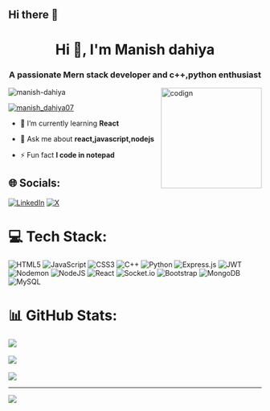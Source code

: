 ## Hi there 👋
<h1 align="center">Hi 👋, I'm Manish dahiya</h1>
<h3 align="center">A passionate Mern stack developer and c++,python enthusiast</h3>
<img align="right" alt="codign" height="200" width="200" src="https://miro.medium.com/v2/resize:fit:1280/1*MmLp2x6cMbr27HdRI9OSTg.gif">

<p align="left"> <img src="https://komarev.com/ghpvc/?username=manish-dahiya&label=Profile%20views&color=0e75b6&style=flat" alt="manish-dahiya" /> </p>

<p align="left"> <a href="https://twitter.com/manish_dahiya07" target="blank"><img src="https://img.shields.io/twitter/follow/manish_dahiya07?logo=twitter&style=for-the-badge" alt="manish_dahiya07" /></a> </p>

- 🌱 I’m currently learning **React**

- 💬 Ask me about **react,javascript,nodejs**

- ⚡ Fun fact **I  code in notepad**

## 🌐 Socials:
[![LinkedIn](https://img.shields.io/badge/LinkedIn-%230077B5.svg?logo=linkedin&logoColor=white)](https://linkedin.com/in/https://linkedin//Manish_Kumar) [![X](https://img.shields.io/badge/X-black.svg?logo=X&logoColor=white)](https://x.com/@Manish_dahiya07) 

# 💻 Tech Stack:
![HTML5](https://img.shields.io/badge/html5-%23E34F26.svg?style=for-the-badge&logo=html5&logoColor=white) ![JavaScript](https://img.shields.io/badge/javascript-%23323330.svg?style=for-the-badge&logo=javascript&logoColor=%23F7DF1E) ![CSS3](https://img.shields.io/badge/css3-%231572B6.svg?style=for-the-badge&logo=css3&logoColor=white) ![C++](https://img.shields.io/badge/c++-%2300599C.svg?style=for-the-badge&logo=c%2B%2B&logoColor=white) ![Python](https://img.shields.io/badge/python-3670A0?style=for-the-badge&logo=python&logoColor=ffdd54) ![Express.js](https://img.shields.io/badge/express.js-%23404d59.svg?style=for-the-badge&logo=express&logoColor=%2361DAFB) ![JWT](https://img.shields.io/badge/JWT-black?style=for-the-badge&logo=JSON%20web%20tokens) ![Nodemon](https://img.shields.io/badge/NODEMON-%23323330.svg?style=for-the-badge&logo=nodemon&logoColor=%BBDEAD) ![NodeJS](https://img.shields.io/badge/node.js-6DA55F?style=for-the-badge&logo=node.js&logoColor=white) ![React](https://img.shields.io/badge/react-%2320232a.svg?style=for-the-badge&logo=react&logoColor=%2361DAFB) ![Socket.io](https://img.shields.io/badge/Socket.io-black?style=for-the-badge&logo=socket.io&badgeColor=010101) ![Bootstrap](https://img.shields.io/badge/bootstrap-%238511FA.svg?style=for-the-badge&logo=bootstrap&logoColor=white) ![MongoDB](https://img.shields.io/badge/MongoDB-%234ea94b.svg?style=for-the-badge&logo=mongodb&logoColor=white) ![MySQL](https://img.shields.io/badge/mysql-4479A1.svg?style=for-the-badge&logo=mysql&logoColor=white)
# 📊 GitHub Stats:

![](https://github-readme-stats.vercel.app/api?username=Manish-dahiya&theme=dark&hide_border=false&include_all_commits=false&count_private=false)<br/><br/>
![](https://github-readme-streak-stats.herokuapp.com/?user=Manish-dahiya&theme=dark&hide_border=false)<br/><br/>
![](https://github-readme-stats.vercel.app/api/top-langs/?username=Manish-dahiya&theme=dark&hide_border=false&include_all_commits=false&count_private=false&layout=compact)

---
[![](https://visitcount.itsvg.in/api?id=Manish-dahiya&icon=0&color=0)](https://visitcount.itsvg.in)

<!-- Proudly created with GPRM ( https://gprm.itsvg.in ) -->



